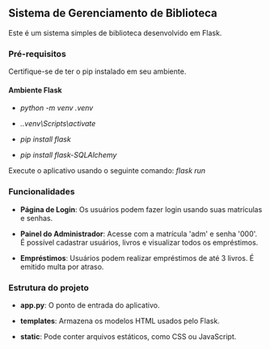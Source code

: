 ## Sistema de Gerenciamento de Biblioteca

Este é um sistema simples de biblioteca desenvolvido em Flask.

### Pré-requisitos

Certifique-se de ter o pip instalado em seu ambiente. 

#### Ambiente Flask
- *python -m venv .venv*

- *.\.venv\Scripts\activate*

- *pip install flask*

- *pip install flask-SQLAlchemy*

Execute o aplicativo usando o seguinte comando: *flask run*

### Funcionalidades

- **Página de Login**: Os usuários podem fazer login usando suas matrículas e senhas.

- **Painel do Administrador**: Acesse com a matrícula 'adm' e senha '000'. É possível cadastrar usuários, livros e visualizar todos os empréstimos.

- **Empréstimos**: Usuários podem realizar empréstimos de até 3 livros. É emitido multa por atraso.

### Estrutura do projeto

- **app.py**: O ponto de entrada do aplicativo.

- **templates**: Armazena os modelos HTML usados pelo Flask.

- **static**: Pode conter arquivos estáticos, como CSS ou JavaScript.
